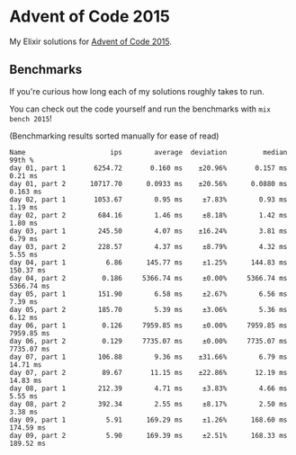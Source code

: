 # Advent of Code 2015

My Elixir solutions for [Advent of Code 2015](https://adventofcode.com/2015).

## Benchmarks

If you're curious how long each of my solutions roughly takes to run.

You can check out the code yourself and run the benchmarks with `mix bench 2015`!

(Benchmarking results sorted manually for ease of read)

```
Name                     ips        average  deviation         median         99th %
day 01, part 1       6254.72       0.160 ms    ±20.96%       0.157 ms        0.21 ms
day 01, part 2      10717.70      0.0933 ms    ±20.56%      0.0880 ms       0.163 ms
day 02, part 1       1053.67        0.95 ms     ±7.83%        0.93 ms        1.19 ms
day 02, part 2        684.16        1.46 ms     ±8.18%        1.42 ms        1.80 ms
day 03, part 1        245.50        4.07 ms    ±16.24%        3.81 ms        6.79 ms
day 03, part 2        228.57        4.37 ms     ±8.79%        4.32 ms        5.55 ms
day 04, part 1          6.86      145.77 ms     ±1.25%      144.83 ms      150.37 ms
day 04, part 2         0.186     5366.74 ms     ±0.00%     5366.74 ms     5366.74 ms
day 05, part 1        151.90        6.58 ms     ±2.67%        6.56 ms        7.39 ms
day 05, part 2        185.70        5.39 ms     ±3.06%        5.36 ms        6.12 ms
day 06, part 1         0.126     7959.85 ms     ±0.00%     7959.85 ms     7959.85 ms
day 06, part 2         0.129     7735.07 ms     ±0.00%     7735.07 ms     7735.07 ms
day 07, part 1        106.88        9.36 ms    ±31.66%        6.79 ms       14.71 ms
day 07, part 2         89.67       11.15 ms    ±22.86%       12.19 ms       14.83 ms
day 08, part 1        212.39        4.71 ms     ±3.83%        4.66 ms        5.55 ms
day 08, part 2        392.34        2.55 ms     ±8.17%        2.50 ms        3.38 ms
day 09, part 1          5.91      169.29 ms     ±1.26%      168.60 ms      174.59 ms
day 09, part 2          5.90      169.39 ms     ±2.51%      168.33 ms      189.52 ms
```
